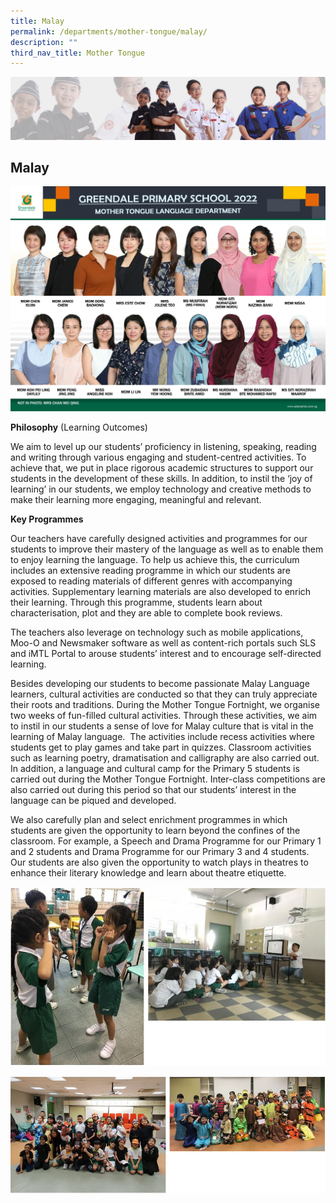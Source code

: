 ```yaml
---
title: Malay
permalink: /departments/mother-tongue/malay/
description: ""
third_nav_title: Mother Tongue
---
```

![](/images/About%20Us/subbanner2.jpg)

## **Malay**

![](/images/Departments/Malay%20Dept.jpg)




**Philosophy** (Learning Outcomes)


We aim to level up our students’ proficiency in listening, speaking, reading and writing through various engaging and student-centred activities. To achieve that, we put in place rigorous academic structures to support our students in the development of these skills. In addition, to instil the ‘joy of learning’ in our students, we employ technology and creative methods to make their learning more engaging, meaningful and relevant.

  

**Key Programmes**

Our teachers have carefully designed activities and programmes for our students to improve their mastery of the language as well as to enable them to enjoy learning the language. To help us achieve this, the curriculum includes an extensive reading programme in which our students are exposed to reading materials of different genres with accompanying activities. Supplementary learning materials are also developed to enrich their learning. Through this programme, students learn about characterisation, plot and they are able to complete book reviews.

  

The teachers also leverage on technology such as mobile applications, Moo-O and Newsmaker software as well as content-rich portals such SLS and iMTL Portal to arouse students’ interest and to encourage self-directed learning.

  

Besides developing our students to become passionate Malay Language learners, cultural activities are conducted so that they can truly appreciate their roots and traditions. During the Mother Tongue Fortnight, we organise two weeks of fun-filled cultural activities. Through these activities, we aim to instil in our students a sense of love for Malay culture that is vital in the learning of Malay language.  The activities include recess activities where students get to play games and take part in quizzes. Classroom activities such as learning poetry, dramatisation and calligraphy are also carried out. In addition, a language and cultural camp for the Primary 5 students is carried out during the Mother Tongue Fortnight. Inter-class competitions are also carried out during this period so that our students’ interest in the language can be piqued and developed.

  

We also carefully plan and select enrichment programmes in which students are given the opportunity to learn beyond the confines of the classroom. For example, a Speech and Drama Programme for our Primary 1 and 2 students and Drama Programme for our Primary 3 and 4 students. Our students are also given the opportunity to watch plays in theatres to enhance their literary knowledge and learn about theatre etiquette.


![](/images/Departments/Malay%201.jpg)

![](/images/Departments/Malay%202.jpg)